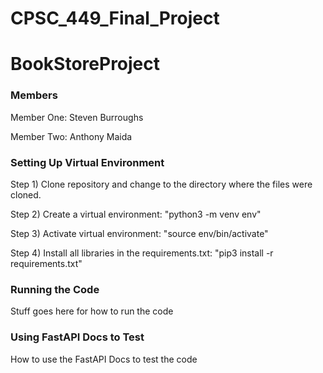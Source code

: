# CPSC_449_Final_Project

# BookStoreProject

### Members

Member One: Steven Burroughs

Member Two: Anthony Maida

### Setting Up Virtual Environment

Step 1) Clone repository and change to the directory where the files were cloned.

Step 2) Create a virtual environment: "python3 -m venv env"

Step 3) Activate virtual environment: "source env/bin/activate"

Step 4) Install all libraries in the requirements.txt: "pip3 install -r requirements.txt"

### Running the Code

Stuff goes here for how to run the code

### Using FastAPI Docs to Test

How to use the FastAPI Docs to test the code
